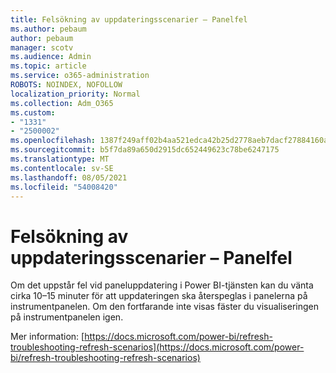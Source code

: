 ```yaml
---
title: Felsökning av uppdateringsscenarier – Panelfel
ms.author: pebaum
author: pebaum
manager: scotv
ms.audience: Admin
ms.topic: article
ms.service: o365-administration
ROBOTS: NOINDEX, NOFOLLOW
localization_priority: Normal
ms.collection: Adm_O365
ms.custom:
- "1331"
- "2500002"
ms.openlocfilehash: 1387f249aff02b4aa521edca42b25d2778aeb7dacf27884160ae3a252959f6c9
ms.sourcegitcommit: b5f7da89a650d2915dc652449623c78be6247175
ms.translationtype: MT
ms.contentlocale: sv-SE
ms.lasthandoff: 08/05/2021
ms.locfileid: "54008420"
---
```

# <a name="troubleshooting-refresh-scenarios---tile-errors"></a>Felsökning av uppdateringsscenarier – Panelfel

Om det uppstår fel vid paneluppdatering i Power BI-tjänsten kan du vänta cirka 10–15 minuter för att uppdateringen ska återspeglas i panelerna på instrumentpanelen. Om den fortfarande inte visas fäster du visualiseringen på instrumentpanelen igen.

Mer information: [https://docs.microsoft.com/power-bi/refresh-troubleshooting-refresh-scenarios](https://docs.microsoft.com/power-bi/refresh-troubleshooting-refresh-scenarios)
